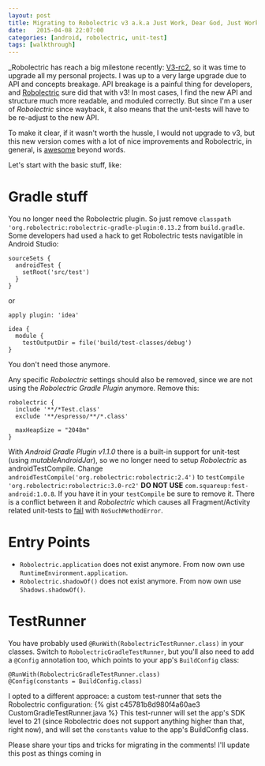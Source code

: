 ```yaml
---
layout: post
title: Migrating to Robolectric v3 a.k.a Just Work, Dear God, Just Work!
date:   2015-04-08 22:07:00
categories: [android, robolectric, unit-test]
tags: [walkthrough]
---
```

_Robolectric has reach a big milestone recently: [V3-rc2](https://groups.google.com/forum/#!topic/robolectric/1XWVJvKiFjA), so it was time
to upgrade all my personal projects. I was up to a very large upgrade due to API and concepts breakage.
API breakage is a painful thing for developers, and [Robolectric](https://robolectric.org) sure did that with v3!
In most cases, I find the new API and structure much more readable, and moduled correctly. 
But since I'm a user of _Robolectric_ since wayback, it also means that the unit-tests will have to be re-adjust to the new API.

To make it clear, if it wasn't worth the hussle, I would not upgrade to v3, but this new version comes with a lot of nice improvements
and Robolectric, in general, is [awesome](http://stackoverflow.com/a/18271651/1324235) beyond words.

Let's start with the basic stuff, like:
# Gradle stuff #
You no longer need the Robolectric plugin. So just remove `classpath 'org.robolectric:robolectric-gradle-plugin:0.13.2` from `build.gradle`.
Some developers had used a hack to get Robolectric tests navigatible in Android Studio:
```
sourceSets {
  androidTest {
    setRoot('src/test')
  }
}
```
or 
```
apply plugin: 'idea'

idea {
  module {
    testOutputDir = file('build/test-classes/debug')
}
```
You don't need those anymore.

Any specific _Robolectric_ settings should also be removed, since we are not using the _Robolectric Gradle Plugin_ anymore. Remove this:
```
robolectric {
  include '**/*Test.class'
  exclude '**/espresso/**/*.class'

  maxHeapSize = "2048m"
}
```
With _Android Gradle Plugin v1.1.0_ there is a built-in support for unit-test (using _mutableAndroidJar_), so we no longer need to setup
_Robolectric_ as androidTestCompile.
Change `androidTestCompile('org.robolectric:robolectric:2.4')` to `testCompile 'org.robolectric:robolectric:3.0-rc2'`
**DO NOT USE** `com.squareup:fest-android:1.0.8`. If you have it in your `testCompile` be sure to remove it. There is a conflict between
it and _Robolectric_ which causes all Fragment/Activity related unit-tests to [fail](https://github.com/robolectric/robolectric/issues/1633) with `NoSuchMethodError`.


# Entry Points #
 * `Robolectric.application` does not exist anymore. From now own use `RuntimeEnvironment.application`.
 * `Robolectric.shadowOf()` does not exist anymore. From now own use `Shadows.shadowOf()`.
 
# TestRunner #
You have probably used `@RunWith(RobolectricTestRunner.class)` in your classes. Switch to `RobolectricGradleTestRunner`, but you'll also need to add a `@Config`
annotation too, which points to your app's `BuildConfig` class:
```
@RunWith(RobolectricGradleTestRunner.class)
@Config(constants = BuildConfig.class)
```
I opted to a different approace: a custom test-runner that sets the Robolectric configuration:
{% gist c45781b8d980f4a60ae3 CustomGradleTestRunner.java %}
This test-runner will set the app's SDK level to 21 (since Robolectric does not support anything higher than that, right now), and will
set the `constants` value to the app's BuildConfig class.


 
Please share your tips and tricks for migrating in the comments! I'll update this post as things coming in
